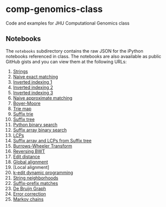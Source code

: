 comp-genomics-class
===================

Code and examples for JHU Computational Genomics class

Notebooks
---------

The `notebooks` subdirectory contains the raw JSON for the iPython notebooks referenced in class.  The notebooks are also avaailable as public GitHub gists and you can view them at the following URLs:

1. [Strings]
2. [Naive exact matching]
3. [Inverted indexing 1]
4. [Inverted indexing 2]
5. [Inverted indexing 3]
6. [Naive approximate matching]
7. [Boyer-Moore]
8. [Trie map]
9. [Suffix trie]
10. [Suffix tree]
11. [Python binary search]
12. [Suffix array binary search]
13. [LCPs]
14. [Suffix array and LCPs from Suffix tree]
15. [Burrows-Wheeler Transform]
16. [Reversing BWT]
17. [Edit distance]
18. [Global alignment]
19. [Local alignment]
20. [k-edit dynamic programming]
21. [String neighborhoods]
22. [Suffix-prefix matches]
23. [De Bruijn Graph]
24. [Error correction]
25. [Markov chains]

[Strings]: http://nbviewer.ipython.org/6512698
[Naive exact matching]: http://nbviewer.ipython.org/6513059
[Inverted indexing 1]: http://nbviewer.ipython.org/6582444
[Inverted indexing 2]: http://nbviewer.ipython.org/6584538
[Inverted indexing 3]: http://nbviewer.ipython.org/6582836
[Naive approximate matching]: http://nbviewer.ipython.org/6603391
[Boyer-Moore]: http://nbviewer.ipython.org/6603340
[Trie map]: http://nbviewer.ipython.org/6603619
[Suffix trie]: http://nbviewer.ipython.org/6603756
[Suffix tree]: http://nbviewer.ipython.org/6665861
[Python binary search]: http://nbviewer.ipython.org/6603756
[Suffix array binary search]: http://nbviewer.ipython.org/6765182
[LCPs]: http://nbviewer.ipython.org/6783863
[Suffix array and LCPs from Suffix tree]: http://nbviewer.ipython.org/6796858
[Burrows-Wheeler Transform]: http://nbviewer.ipython.org/6798379
[Reversing BWT]: http://nbviewer.ipython.org/6860491
[Edit distance]: http://nbviewer.ipython.org/6894694
[Global alignment]: http://nbviewer.ipython.org/6895625
[Lobal alignment]: http://nbviewer.ipython.org/6994170
[k-edit dynamic programming]: http://nbviewer.ipython.org/7011945
[String neighborhoods]: http://nbviewer.ipython.org/7012233
[Suffix-prefix matches]: http://nbviewer.ipython.org/7089885
[De Bruijn graph]: http://nbviewer.ipython.org/7237207
[Error correction]: http://nbviewer.ipython.org/7339417
[Markov chains]: http://nbviewer.ipython.org/7413873
